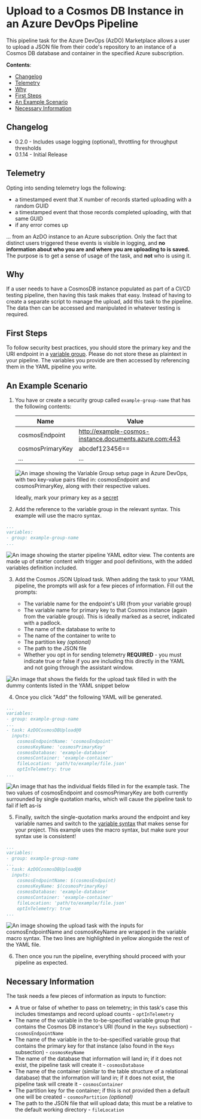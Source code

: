 # Upload to a Cosmos DB Instance in an Azure DevOps Pipeline

This pipeline task for the Azure DevOps (AzDO) Marketplace allows a user to upload a JSON file from
their code's repository to an instance of a Cosmos DB database and container in the specified Azure subscription.

**Contents**:

* [Changelog](#changelog)
* [Telemetry](#telemetry)
* [Why](#why)
* [First Steps](#first-steps)
* [An Example Scenario](#an-example-scenario)
* [Necessary Information](#necessary-information)

## Changelog

* 0.2.0 - Includes usage logging (optional), throttling for throughput thresholds
* 0.1.14 - Initial Release

## Telemetry

Opting into sending telemetry logs the following:

* a timestamped event that X number of records started uploading with a random GUID
* a timestamped event that those records completed uploading, with that same GUID
* if any error comes up

... from an AzDO instance to an Azure subscription. Only the fact that distinct users triggered these
events is visible in logging, and **no information about who you are and where you are uploading to is saved.**
The purpose is to get a sense of usage of the task, and **not** who is using it.

## Why

If a user needs to have a CosmosDB instance populated as part of a CI/CD testing pipeline, then having
this task makes that easy. Instead of having to create a separate script to manage the upload, add
this task to the pipeline. The data then can be accessed and manipulated in whatever testing is
required.

## First Steps

To follow security best practices, you should store the primary key and the URI endpoint in a [variable
group](https://docs.microsoft.com/en-us/azure/devops/pipelines/library/variable-groups?view=azure-devops&tabs=yaml).
Please do not store these as plaintext in your pipeline. The variables you provide are then accessed
by referencing them in the YAML pipeline you write.

## An Example Scenario

1. You have or create a security group called `example-group-name` that has the following contents:

    | Name | Value |
    | --- | --- |
    | cosmosEndpoint | http://example-cosmos-instance.documents.azure.com:443 |
    | cosmosPrimaryKey | abcdef123456== |
    | ... | ... |

    ![An image showing the Variable Group setup page in Azure DevOps, with two key-value pairs filled
    in: cosmosEndpoint and cosmosPrimaryKey, along with their respective values.](https://raw.githubusercontent.com/mindlessroman/azdo-cosmos-json-upload/master/docs-images/variable-group-setup.png)

    Ideally, mark your primary key as a [secret](https://docs.microsoft.com/en-us/azure/devops/pipelines/process/variables?view=azure-devops&tabs=yaml%2Cbatch#secret-variables)

2. Add the reference to the variable group in the relevant syntax. This example will use the macro
syntax.

```yaml
...
variables:
- group: example-group-name
...
```

  ![An image showing the starter pipeline YAML editor view. The contents are made up of starter content
  with trigger and pool definitions, with the added variables definition included.](https://raw.githubusercontent.com/mindlessroman/azdo-cosmos-json-upload/master/docs-images/add-vg-pipeline.png)

3. Add the Cosmos JSON Upload task. When adding the task to your YAML pipeline, the prompts will ask for a few pieces of information. Fill out the prompts:

    * The variable name for the endpoint's URI (from your variable group)
    * The variable name for primary key to that Cosmos instance (again from the variable group). This
    is ideally marked as a secret, indicated with a padlock.
    * The name of the database to write to
    * The name of the container to write to
    * The partition key _(optional)_
    * The path to the JSON file
    * Whether you opt in for sending telemetry **REQUIRED** - you must indicate true or false if you
        are including this directly in the YAML and not going through the assistant window.

  ![An image that shows the fields for the upload task filled in with the dummy contents listed in
  the YAML snippet below](https://raw.githubusercontent.com/mindlessroman/azdo-cosmos-json-upload/master/docs-images/add-cosmos-upload-task.png)

4. Once you click "Add" the following YAML will be generated.

```yaml
...
variables:
- group: example-group-name
...
- task: AzDOCosmosDBUpload@0
  inputs:
    cosmosEndpointName: 'cosmosEndpoint'
    cosmosKeyName: 'cosmosPrimaryKey'
    cosmosDatabase: 'example-database'
    cosmosContainer: 'example-container'
    fileLocation: 'path/to/example/file.json'
    optInTelemetry: true
...
```

  ![An image that has the individual fields filled in for the example task. The two values of
  `cosmosEndpoint` and `cosmosPrimaryKey` are both currently surrounded by single quotation marks,
  which will cause the pipeline task to fail if left as-is](https://raw.githubusercontent.com/mindlessroman/azdo-cosmos-json-upload/master/docs-images/pipeline-task-before.png)

5. Finally, switch the single-quotation marks around the endpoint and key variable names and switch to
the [variable syntax](https://docs.microsoft.com/en-us/azure/devops/pipelines/process/variables?view=azure-devops&tabs=yaml%2Cbatch)
that makes sense for your project. This example uses the macro syntax, but make sure your syntax use is consistent!

```yaml
...
variables:
- group: example-group-name
...
- task: AzDOCosmosDBUpload@0
  inputs:
    cosmosEndpointName: $(cosmosEndpoint)
    cosmosKeyName: $(cosmosPrimaryKey)
    cosmosDatabase: 'example-database'
    cosmosContainer: 'example-container'
    fileLocation: 'path/to/example/file.json'
    optInTelemetry: true
...
```

  ![An image showing the upload task with the inputs for `cosmosEndpointName` and `cosmosKeyName` are
  wrapped in the variable macro syntax. The two lines are highlighted in yellow alongside the rest of the YAML file.](https://raw.githubusercontent.com/mindlessroman/azdo-cosmos-json-upload/master/docs-images/pipeline-task-after.png)

6. Then once you run the pipeline, everything should proceed with your pipeline as expected.

## Necessary Information

The task needs a few pieces of information as inputs to function:

* A true or false of whether to pass on telemetry; in this task's case this includes timestamps and
record upload counts - `optInTelemetry`
* The name of the variable in the to-be-specified variable group that contains the Cosmos DB instance's
URI (found in the `Keys` subsection) - `cosmosEndpointName`
* The name of the variable in the to-be-specified variable group that contains the primary key for
that instance (also found in the `Keys` subsection) - `cosmosKeyName`
* The name of the database that information will land in; if it does not exist, the pipeline task
will create it - `cosmosDatabase`
* The name of the container (similar to the table structure of a relational database) that the information
will land in; if it does not exist, the pipeline task will create it - `cosmosContainer`
* The partition key for the container; if this is not provided then a default one will be created -
`cosmosPartition` _(optional)_
* The path to the JSON file that will upload data; this must be a relative to the default working directory - `fileLocation`
